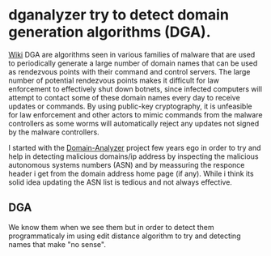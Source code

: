 dganalyzer try to detect domain generation algorithms (DGA).
============================================================
[Wiki](https://en.wikipedia.org/wiki/Domain_generation_algorithm) DGA are algorithms seen in various families of malware that are used to periodically generate a large number of domain names that can be used as rendezvous points with their command and control servers. The large number of potential rendezvous points makes it difficult for law enforcement to effectively shut down botnets, since infected computers will attempt to contact some of these domain names every day to receive updates or commands. By using public-key cryptography, it is unfeasible for law enforcement and other actors to mimic commands from the malware controllers as some worms will automatically reject any updates not signed by the malware controllers.

I started with the [Domain-Analyzer](https://github.com/udishamir/Domain-Analyzer) project few years ego in order to try and help in detecting malicious domains/ip address by inspecting the  malicious autonomous systems numbers  (ASN) and by meassuring the responce header i get from the domain address home page (if any). While i think its solid idea updating the ASN list is tedious and not always effective.  

## DGA 
We know them when we see them but in order to detect them programmaticaly im using edit distance algorithm to try and detecting names that make "no sense".


